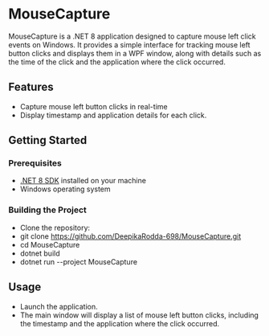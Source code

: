 # MouseCapture
MouseCapture is a .NET 8 application designed to capture mouse left click events on Windows.
It provides a simple interface for tracking mouse left button clicks and displays them in a WPF window, along with details
such as the time of the click and the application where the click occurred.

## Features

- Capture mouse left button clicks in real-time
- Display timestamp and application details for each click.

## Getting Started

### Prerequisites

- [.NET 8 SDK](https://dotnet.microsoft.com/download/dotnet/8.0) installed on your machine
- Windows operating system

### Building the Project

- Clone the repository:
- git clone https://github.com/DeepikaRodda-698/MouseCapture.git
- cd MouseCapture
- dotnet build
- dotnet run --project MouseCapture

## Usage
- Launch the application.
- The main window will display a list of mouse left button clicks, including the timestamp and the application where the click occurred.
   
   
   
